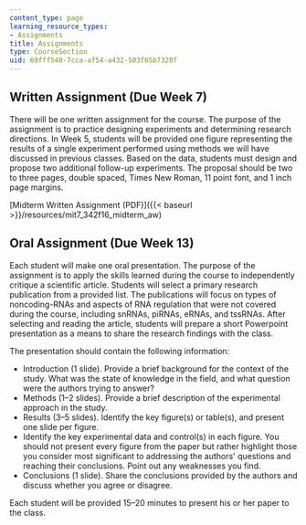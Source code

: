 ```yaml
---
content_type: page
learning_resource_types:
- Assignments
title: Assignments
type: CourseSection
uid: 69fff540-7cca-af54-a432-503f05b7328f
---
```


Written Assignment (Due Week 7)
-------------------------------

There will be one written assignment for the course. The purpose of the assignment is to practice designing experiments and determining research directions. In Week 5, students will be provided one figure representing the results of a single experiment performed using methods we will have discussed in previous classes. Based on the data, students must design and propose two additional follow-up experiments. The proposal should be two to three pages, double spaced, Times New Roman, 11 point font, and 1 inch page margins.

[Midterm Written Assignment (PDF)]({{< baseurl >}}/resources/mit7_342f16_midterm_aw)

Oral Assignment (Due Week 13)
-----------------------------

Each student will make one oral presentation. The purpose of the assignment is to apply the skills learned during the course to independently critique a scientific article. Students will select a primary research publication from a provided list. The publications will focus on types of noncoding-RNAs and aspects of RNA regulation that were not covered during the course, including snRNAs, piRNAs, eRNAs, and tssRNAs. After selecting and reading the article, students will prepare a short Powerpoint presentation as a means to share the research findings with the class.

The presentation should contain the following information:

*   Introduction (1 slide). Provide a brief background for the context of the study. What was the state of knowledge in the field, and what question were the authors trying to answer?
*   Methods (1–2 slides). Provide a brief description of the experimental approach in the study.
*   Results (3–5 slides). Identify the key figure(s) or table(s), and present one slide per figure.
*   Identify the key experimental data and control(s) in each figure. You should not present every figure from the paper but rather highlight those you consider most significant to addressing the authors' questions and reaching their conclusions. Point out any weaknesses you find.
*   Conclusions (1 slide). Share the conclusions provided by the authors and discuss whether you agree or disagree.

Each student will be provided 15–20 minutes to present his or her paper to the class.